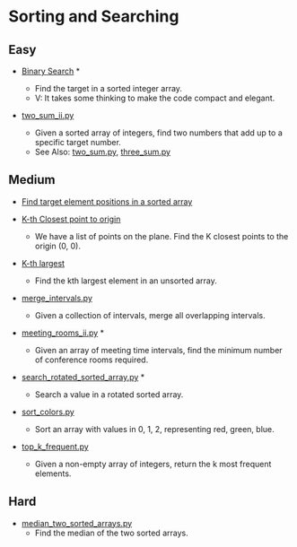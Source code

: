 Sorting and Searching
=====================

## Easy

+ [Binary Search](binary_search.py) *
  - Find the target in a sorted integer array.
  - V: It takes some thinking to make the code compact and elegant.

+ [two_sum_ii.py](two_sum_ii.py)
  - Given a sorted array of integers, find two numbers that add up to a specific target number.
  - See Also: [two_sum.py](../string_array/two_sum.py), [three_sum.py](../string_array/three_sum.py)


## Medium

+ [Find target element positions in a sorted array](find-first-and-last-position-of-element-in-sorted-array.py)

+ [K-th Closest point to origin](k_closest_points.py)
  - We have a list of points on the plane.  Find the K closest points to the origin (0, 0).

+ [K-th largest](kth_largest.py)
  - Find the kth largest element in an unsorted array.

+ [merge_intervals.py](merge_intervals.py)
  - Given a collection of intervals, merge all overlapping intervals.

+ [meeting_rooms_ii.py](meeting_rooms_ii.py) *
  - Given an array of meeting time intervals, find the minimum number of conference rooms required.

+ [search_rotated_sorted_array.py](search_rotated_sorted_array.py) *
  - Search a value in a rotated sorted array.

+ [sort_colors.py](sort_colors.py)
  - Sort an array with values in 0, 1, 2, representing red, green, blue.

+ [top_k_frequent.py](top_k_frequent.py)
  - Given a non-empty array of integers, return the k most frequent elements.


## Hard

+ [median_two_sorted_arrays.py](median_two_sorted_arrays.py)
  - Find the median of the two sorted arrays.

